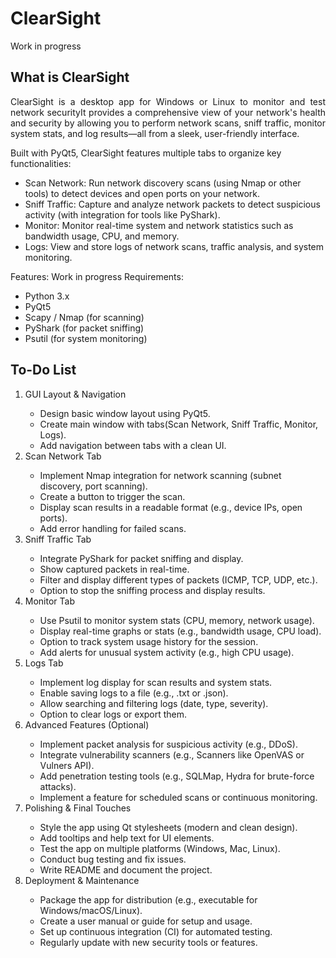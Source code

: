 # ClearSight
Work in progress
## What is ClearSight
<p align="justify">
  ClearSight is a desktop app for Windows or Linux to monitor and test network securityIt provides a comprehensive view of your network's health and security by allowing you to perform network scans, sniff traffic, monitor system stats, and log results—all from a sleek, user-friendly interface.

Built with PyQt5, ClearSight features multiple tabs to organize key functionalities:
<ul>
  <li>Scan Network: Run network discovery scans (using Nmap or other tools) to detect devices and open ports on your network.</li>
  <li>Sniff Traffic: Capture and analyze network packets to detect suspicious activity (with integration for tools like PyShark).</li>
  <li>Monitor: Monitor real-time system and network statistics such as bandwidth usage, CPU, and memory.</li>
  <li>Logs: View and store logs of network scans, traffic analysis, and system monitoring.</li>
</ul>
Features:
    Work in progress
Requirements:
<ul>
  <li>Python 3.x</li>
  <li>PyQt5</li>
  <li>Scapy / Nmap (for scanning)</li>
  <li>PyShark (for packet sniffing)</li>
  <li>Psutil (for system monitoring)</li>
</ul>
</p>

## To-Do List

<ol>
  <li>GUI Layout & Navigation</li>
  <ul>
    <li>Design basic window layout using PyQt5.</li>
    <li>Create main window with tabs(Scan Network, Sniff Traffic, Monitor, Logs).</li>
    <li>Add navigation between tabs with a clean UI.</li>
  </ul>
  
  <li>Scan Network Tab</li>
  <ul>
    <li>Implement Nmap integration for network scanning (subnet discovery, port scanning).</li>
    <li>Create a button to trigger the scan.</li>
    <li>Display scan results in a readable format (e.g., device IPs, open ports).</li>
    <li>Add error handling for failed scans.</li>
  </ul>
    
  <li>Sniff Traffic Tab</li>
  <ul>
    <li>Integrate PyShark for packet sniffing and display.</li>
    <li>Show captured packets in real-time.</li>
    <li>Filter and display different types of packets (ICMP, TCP, UDP, etc.).</li>
    <li>Option to stop the sniffing process and display results.</li>
  </ul>
  
  <li>Monitor Tab</li>
  <ul>
    <li>Use Psutil to monitor system stats (CPU, memory, network usage).</li>
    <li>Display real-time graphs or stats (e.g., bandwidth usage, CPU load).</li>
    <li>Option to track system usage history for the session.</li>
    <li>Add alerts for unusual system activity (e.g., high CPU usage).</li>
  </ul>

  <li>Logs Tab</li>
  <ul>
    <li>Implement log display for scan results and system stats.</li>
    <li>Enable saving logs to a file (e.g., .txt or .json).</li>
    <li>Allow searching and filtering logs (date, type, severity).</li>
    <li>Option to clear logs or export them.</li>
  </ul>

  <li>Advanced Features (Optional)</li>
  <ul>
    <li>Implement packet analysis for suspicious activity (e.g., DDoS).</li>
    <li>Integrate vulnerability scanners (e.g., Scanners like OpenVAS or Vulners API).</li>
    <li>Add penetration testing tools (e.g., SQLMap, Hydra for brute-force attacks).</li>
    <li>Implement a feature for scheduled scans or continuous monitoring.</li>
  </ul>

  <li>Polishing & Final Touches</li>
  <ul>
    <li>Style the app using Qt stylesheets (modern and clean design).</li>
    <li>Add tooltips and help text for UI elements.</li>
    <li>Test the app on multiple platforms (Windows, Mac, Linux).</li>
    <li>Conduct bug testing and fix issues.</li>
    <li>Write README and document the project.</li>
  </ul>

  <li>Deployment & Maintenance</li>
  <ul>
    <li>Package the app for distribution (e.g., executable for Windows/macOS/Linux).</li>
    <li>Create a user manual or guide for setup and usage.</li>
    <li>Set up continuous integration (CI) for automated testing.</li>
    <li>Regularly update with new security tools or features.</li>
  </ul>
</ol>
